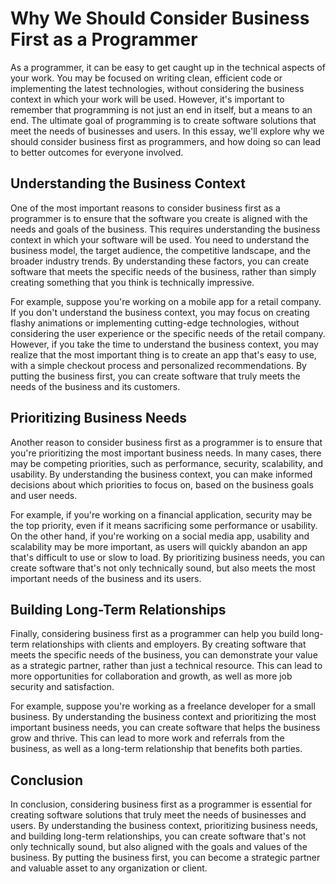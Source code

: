 # Why We Should Consider Business First as a Programmer

As a programmer, it can be easy to get caught up in the technical aspects of your work. You may be focused on writing clean, efficient code or implementing the latest technologies, without considering the business context in which your work will be used. However, it's important to remember that programming is not just an end in itself, but a means to an end. The ultimate goal of programming is to create software solutions that meet the needs of businesses and users. In this essay, we'll explore why we should consider business first as programmers, and how doing so can lead to better outcomes for everyone involved.

## Understanding the Business Context

One of the most important reasons to consider business first as a programmer is to ensure that the software you create is aligned with the needs and goals of the business. This requires understanding the business context in which your software will be used. You need to understand the business model, the target audience, the competitive landscape, and the broader industry trends. By understanding these factors, you can create software that meets the specific needs of the business, rather than simply creating something that you think is technically impressive.

For example, suppose you're working on a mobile app for a retail company. If you don't understand the business context, you may focus on creating flashy animations or implementing cutting-edge technologies, without considering the user experience or the specific needs of the retail company. However, if you take the time to understand the business context, you may realize that the most important thing is to create an app that's easy to use, with a simple checkout process and personalized recommendations. By putting the business first, you can create software that truly meets the needs of the business and its customers.

## Prioritizing Business Needs

Another reason to consider business first as a programmer is to ensure that you're prioritizing the most important business needs. In many cases, there may be competing priorities, such as performance, security, scalability, and usability. By understanding the business context, you can make informed decisions about which priorities to focus on, based on the business goals and user needs.

For example, if you're working on a financial application, security may be the top priority, even if it means sacrificing some performance or usability. On the other hand, if you're working on a social media app, usability and scalability may be more important, as users will quickly abandon an app that's difficult to use or slow to load. By prioritizing business needs, you can create software that's not only technically sound, but also meets the most important needs of the business and its users.

## Building Long-Term Relationships

Finally, considering business first as a programmer can help you build long-term relationships with clients and employers. By creating software that meets the specific needs of the business, you can demonstrate your value as a strategic partner, rather than just a technical resource. This can lead to more opportunities for collaboration and growth, as well as more job security and satisfaction.

For example, suppose you're working as a freelance developer for a small business. By understanding the business context and prioritizing the most important business needs, you can create software that helps the business grow and thrive. This can lead to more work and referrals from the business, as well as a long-term relationship that benefits both parties.

## Conclusion

In conclusion, considering business first as a programmer is essential for creating software solutions that truly meet the needs of businesses and users. By understanding the business context, prioritizing business needs, and building long-term relationships, you can create software that's not only technically sound, but also aligned with the goals and values of the business. By putting the business first, you can become a strategic partner and valuable asset to any organization or client.